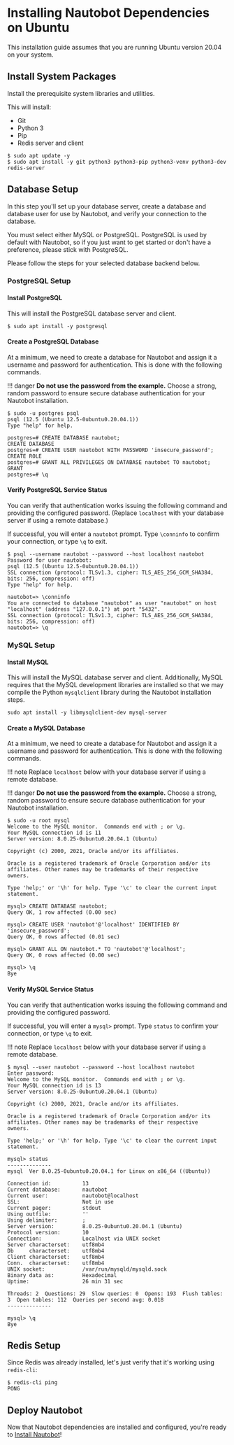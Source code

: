 # Installing Nautobot Dependencies on Ubuntu

This installation guide assumes that you are running Ubuntu version 20.04 on your system.

## Install System Packages

Install the prerequisite system libraries and utilities.

This will install:

- Git
- Python 3
- Pip
- Redis server and client

```no-highlight
$ sudo apt update -y
$ sudo apt install -y git python3 python3-pip python3-venv python3-dev redis-server
```

## Database Setup

In this step you'll set up your database server, create a database and database user for use by Nautobot, and verify your connection to the database.

You must select either MySQL or PostgreSQL. PostgreSQL is used by default with Nautobot, so if you just want to get started or don't have a preference, please stick with PostgreSQL.

Please follow the steps for your selected database backend below.

### PostgreSQL Setup

#### Install PostgreSQL

This will install the PostgreSQL database server and client.

```no-highlight
$ sudo apt install -y postgresql
```

#### Create a PostgreSQL Database

At a minimum, we need to create a database for Nautobot and assign it a username and password for authentication. This
is done with the following commands.

!!! danger
    **Do not use the password from the example.** Choose a strong, random password to ensure secure database
    authentication for your Nautobot installation.

```no-highlight
$ sudo -u postgres psql
psql (12.5 (Ubuntu 12.5-0ubuntu0.20.04.1))
Type "help" for help.

postgres=# CREATE DATABASE nautobot;
CREATE DATABASE
postgres=# CREATE USER nautobot WITH PASSWORD 'insecure_password';
CREATE ROLE
postgres=# GRANT ALL PRIVILEGES ON DATABASE nautobot TO nautobot;
GRANT
postgres=# \q
```

#### Verify PostgreSQL Service Status

You can verify that authentication works issuing the following command and providing the configured password. (Replace `localhost` with your database server if using a remote database.)

If successful, you will enter a `nautobot` prompt. Type `\conninfo` to confirm your connection, or type `\q` to exit.

```no-highlight
$ psql --username nautobot --password --host localhost nautobot
Password for user nautobot:
psql (12.5 (Ubuntu 12.5-0ubuntu0.20.04.1))
SSL connection (protocol: TLSv1.3, cipher: TLS_AES_256_GCM_SHA384, bits: 256, compression: off)
Type "help" for help.

nautobot=> \conninfo
You are connected to database "nautobot" as user "nautobot" on host "localhost" (address "127.0.0.1") at port "5432".
SSL connection (protocol: TLSv1.3, cipher: TLS_AES_256_GCM_SHA384, bits: 256, compression: off)
nautobot=> \q
```

### MySQL Setup

#### Install MySQL

This will install the MySQL database server and client. Additionally, MySQL requires that the MySQL development libraries are installed so that we may compile the Python `mysqlclient` library during the Nautobot installation steps.

```no-highlight
sudo apt install -y libmysqlclient-dev mysql-server
```

#### Create a MySQL Database

At a minimum, we need to create a database for Nautobot and assign it a username and password for authentication. This is done with the following commands.

!!! note
    Replace `localhost` below with your database server if using a remote database.

!!! danger
    **Do not use the password from the example.** Choose a strong, random password to ensure secure database authentication for your Nautobot installation.

```no-highlight
$ sudo -u root mysql
Welcome to the MySQL monitor.  Commands end with ; or \g.
Your MySQL connection id is 11
Server version: 8.0.25-0ubuntu0.20.04.1 (Ubuntu)

Copyright (c) 2000, 2021, Oracle and/or its affiliates.

Oracle is a registered trademark of Oracle Corporation and/or its
affiliates. Other names may be trademarks of their respective
owners.

Type 'help;' or '\h' for help. Type '\c' to clear the current input statement.

mysql> CREATE DATABASE nautobot;
Query OK, 1 row affected (0.00 sec)

mysql> CREATE USER 'nautobot'@'localhost' IDENTIFIED BY 'insecure_password';
Query OK, 0 rows affected (0.01 sec)

mysql> GRANT ALL ON nautobot.* TO 'nautobot'@'localhost';
Query OK, 0 rows affected (0.00 sec)

mysql> \q
Bye
```

#### Verify MySQL Service Status

You can verify that authentication works issuing the following command and providing the configured password.

If successful, you will enter a `mysql>` prompt. Type `status` to confirm your connection, or type `\q` to exit.

!!! note
    Replace `localhost` below with your database server if using a remote database.

```no-highlight
$ mysql --user nautobot --password --host localhost nautobot
Enter password:
Welcome to the MySQL monitor.  Commands end with ; or \g.
Your MySQL connection id is 13
Server version: 8.0.25-0ubuntu0.20.04.1 (Ubuntu)

Copyright (c) 2000, 2021, Oracle and/or its affiliates.

Oracle is a registered trademark of Oracle Corporation and/or its
affiliates. Other names may be trademarks of their respective
owners.

Type 'help;' or '\h' for help. Type '\c' to clear the current input statement.

mysql> status
--------------
mysql  Ver 8.0.25-0ubuntu0.20.04.1 for Linux on x86_64 ((Ubuntu))

Connection id:          13
Current database:       nautobot
Current user:           nautobot@localhost
SSL:                    Not in use
Current pager:          stdout
Using outfile:          ''
Using delimiter:        ;
Server version:         8.0.25-0ubuntu0.20.04.1 (Ubuntu)
Protocol version:       10
Connection:             Localhost via UNIX socket
Server characterset:    utf8mb4
Db     characterset:    utf8mb4
Client characterset:    utf8mb4
Conn.  characterset:    utf8mb4
UNIX socket:            /var/run/mysqld/mysqld.sock
Binary data as:         Hexadecimal
Uptime:                 26 min 31 sec

Threads: 2  Questions: 29  Slow queries: 0  Opens: 193  Flush tables: 3  Open tables: 112  Queries per second avg: 0.018
--------------

mysql> \q
Bye
```

## Redis Setup

Since Redis was already installed, let's just verify that it's working using `redis-cli`:

```no-highlight
$ redis-cli ping
PONG
```

## Deploy Nautobot

Now that Nautobot dependencies are installed and configured, you're ready to [Install Nautobot](nautobot.md)!
